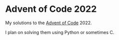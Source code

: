 # Advent of Code 2022

My solutions to the [Advent of Code](https://adventofcode.com) 2022.

I plan on solving them using Python or sometimes C.
